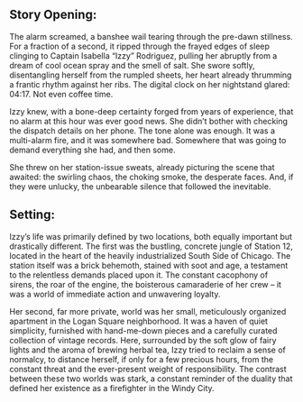 ## Story Opening:

The alarm screamed, a banshee wail tearing through the pre-dawn stillness. For a fraction of a second, it ripped through the frayed edges of sleep clinging to Captain Isabella “Izzy” Rodriguez, pulling her abruptly from a dream of cool ocean spray and the smell of salt. She swore softly, disentangling herself from the rumpled sheets, her heart already thrumming a frantic rhythm against her ribs. The digital clock on her nightstand glared: 04:17. Not even coffee time.

Izzy knew, with a bone-deep certainty forged from years of experience, that no alarm at this hour was ever good news. She didn’t bother with checking the dispatch details on her phone. The tone alone was enough. It was a multi-alarm fire, and it was somewhere bad. Somewhere that was going to demand everything she had, and then some.

She threw on her station-issue sweats, already picturing the scene that awaited: the swirling chaos, the choking smoke, the desperate faces. And, if they were unlucky, the unbearable silence that followed the inevitable.

## Setting:

Izzy’s life was primarily defined by two locations, both equally important but drastically different. The first was the bustling, concrete jungle of Station 12, located in the heart of the heavily industrialized South Side of Chicago. The station itself was a brick behemoth, stained with soot and age, a testament to the relentless demands placed upon it. The constant cacophony of sirens, the roar of the engine, the boisterous camaraderie of her crew – it was a world of immediate action and unwavering loyalty.

Her second, far more private, world was her small, meticulously organized apartment in the Logan Square neighborhood. It was a haven of quiet simplicity, furnished with hand-me-down pieces and a carefully curated collection of vintage records. Here, surrounded by the soft glow of fairy lights and the aroma of brewing herbal tea, Izzy tried to reclaim a sense of normalcy, to distance herself, if only for a few precious hours, from the constant threat and the ever-present weight of responsibility. The contrast between these two worlds was stark, a constant reminder of the duality that defined her existence as a firefighter in the Windy City.

